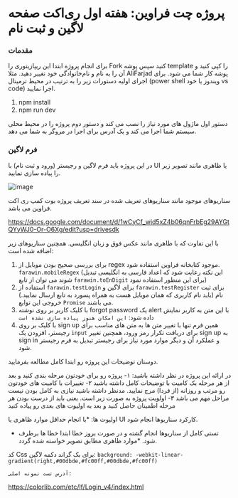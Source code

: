 # پروژه چت فراوین: هفته اول ری‌اکت صفحه لاگین و ثبت نام

### مقدمات

برای انجام پروژه ابتدا این ریپازیتوری را Fork کنید سپس پوشه template را کپی کنید و آن را به نام و نام‌خانوادگی خود تغییر دهید. مثلا AliFarjad‌ پوشه کار شما می شود.
برای اجرای اولیه دستورات زیر را به ترتیب در محیط ترمینال (power shell ویندوز یا خود vs code) اجرا نمایید.

1. npm install
1. npm run dev

دستور اول ماژول های مورد نیاز را نصب می کند و دستور دوم پروژه را در محیط محلی سیستم شما اجرا می کند و یک آدرس برای اجرا در مروگر به شما می دهد.

### فرم لاگین

در این پروژه باید فرم لاگین و رجیستر (ورود و ثبت نام) ‌با UI یا ظاهری مانند تصویر زیر را پیاده سازی نمایید.

![image](https://github.com/alifarjad2/FarawinLoginReact1/assets/136897055/3fd655e1-6bc7-48b7-b853-208886d6480d)

سناریوهای موجود مانند سناریوهای تعریف شده در سند تعریف پروژه بوت کمپ ری اکت فراوین می باشد.

https://docs.google.com/document/d/1wCyCf_wjd5xZ4b06qnFrbEg29AYGtQYyWJ0-Or-O6Xg/edit?usp=drivesdk

با این تفاوت که با ظاهری مانند عکس فوق و زبان انگلیسی.
همچنین سناریوهای زیر اضافه شده است:

1. برای بررسی صحیح بودن موبایل از regex موجود کتابخانه فراوین استفاده شود. `farawin.mobileRegex` (این نکته رعایت شود که اعداد فارسی به انگلیسی تبدیل شوند می توان از تابع `farawin.toEnDigit` برای این منظور استفاده نمود)
2. استفاده از `farawin.testLogin` برای لاگین و `farawin.testRegister` برای ثبت نام (باید نام کاربری که همان موبایل هست به همراه پسورد به تابع ارسال نمایید.) خروجی این توابع `Promise` می باشند.
3. با کلیک کاربر بر روی نوشته forgot password یک alert با این متن به کاربر نمایش داده شود:‌ `این امکان هنوز پیاده سازی نشده است`
4. با کلیک بر روی sign up همین فرم تنها با تغییر متن ها به متن های مناسب برای رجیستر، افزودن یک `input` برای دریافت تکرار رمز ورود، همچنین تغییر sign up به sign in و عملکرد آن و دیگر موارد مورد نیاز برای رجیستر تبدیل به فرم رجیستر شود.

دوستان توضیحات این پروژه رو ابتدا کامل مطالعه بفرمایید.

در ارائه این پروژه در نظر داشته باشید:
۱- پروژه رو برای خودتون مرحله بندی کنید و بعد از هر مرحله یک کامیت با توضیحات کامل داشته باشید
۲- تغییرات یا کامیت های خودتون رو مرتب و روزانه (از فردا) مرج نمایید. مدنظر داشته باشید نیازی به کامل بودن نیست مراحل مهم می باشد
۳- اولویت پروژه به صورت زیر است. یعنی باید از درست بودن هر مرحله اطمینان حاصل کنید و بعد به اولیوت های بعدی رو پیاده کنید

اولیوت ها:
\*با انجام حداقل موارد ظاهری یا UI کارکرد سناریوها انجام شود.

- تستی کامل از سناریوها انجام گشته و در صورت بروز خطا ابتدا خطا ها برطرف شود.
  \*موارد ظاهری مطابق تصویر خواسته شده گردد.

کد Css برای بک گراند دکمه لاگین:
`background: -webkit-linear-gradient(right,#00dbde,#fc00ff,#00dbde,#fc00ff)`

    آدرس تست نمونه اصلی:

https://colorlib.com/etc/lf/Login_v4/index.html
